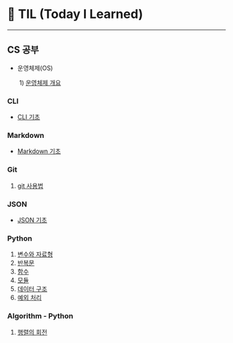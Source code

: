 # 🌱 TIL (Today I Learned)

***

   

## CS 공부

* 운영체제(OS)

  ​	1) [운영체제 개요](/CS/CS_os_1.md)

### CLI

  * [CLI 기초](/startcamp/CLI.md)
### Markdown
  * [Markdown 기초](/startcamp/markdown.md)
### Git
  1. [git 사용법](/startcamp/Git.md)

### JSON
  * [JSON 기초](/python/json_basic.md)

### Python
  1. [변수와 자료형](/python/python_Basic1.md)
  2. [반복문](/python/python_Basic2.md)
  3. [함수](/python/python_Function.md)
  4. [모듈](/python/python_module.md)
  5. [데이터 구조](/python/python_dataStructure.md)
  6. [예외 처리](/python/python_debug.md)

### Algorithm - Python
  1. [행렬의 회전](/python/algo_python_matrix.py)
